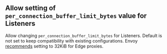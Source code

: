 ## Allow setting of `per_connection_buffer_limit_bytes` value for Listeners

Allow changing `per_connection_buffer_limit_bytes` for Listeners. Default is not set to keep compatibility with existing configurations.
Envoy [recommends](https://www.envoyproxy.io/docs/envoy/latest/configuration/best_practices/edge) setting to 32KiB for Edge proxies.
